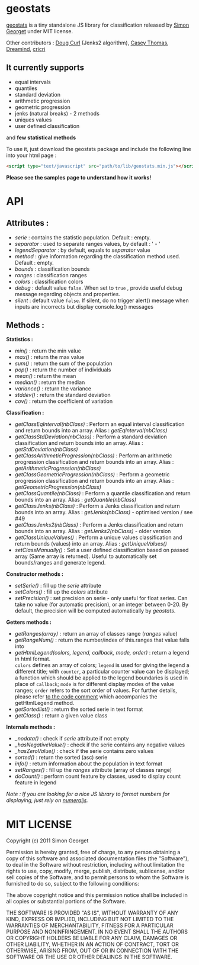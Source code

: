 # geostats

[geostats](http://www.intermezzo-coop.eu/mapping/geostats/) is a tiny standalone JS library for classification released by [Simon Georget](http://www.intermezzo-coop.eu/) under MIT license.

Other contributors : [Doug Curl](http://kgs.uky.edu/kgsmap/ukengage/) (Jenks2 algorithm), [Casey Thomas](http://cpt.ph/), [Dreamind](https://github.com/dreamind), [cricri](https://github.com/cricri)

## It currently supports

- equal intervals
- quantiles
- standard deviation
- arithmetic progression
- geometric progression
- jenks (natural breaks) - 2 methods
- uniques values
- user defined classification

and **few statistical methods**

To use it, just download the geostats package and include the following line into your html page :

```html
<script type="text/javascript" src="path/to/lib/geostats.min.js"></script>
```

**Please see the samples page to understand how it works!**

# API

## Attributes :

- _serie_ : contains the statistic population. Default : empty.
- _separator_ : used to separate ranges values, by default : ' - '
- _legendSeparator_ : by default, equals to _separator_ value
- _method_ : give information regarding the classification method used. Default : empty.
- _bounds_ : classification bounds
- _ranges_ : classification ranges
- _colors_ : classification colors
- _debug_ : default value `false`. When set to `true` , provide useful debug message regarding objects and properties.
- _silent_ : default value `false`. If silent, do no trigger alert() message when inputs are incorrects but display console.log() messages

## Methods :

**Statistics :**

- _min()_ : return the min value
- _max()_ : return the max value
- _sum()_ : return the sum of the population
- _pop()_ : return the number of individuals
- _mean()_ : return the mean
- _median()_ : return the median
- _variance()_ : return the variance
- _stddev()_ : return the standard deviation
- _cov()_ : return the coefficient of variation

**Classification :**

- _getClassEqInterval(nbClass)_ : Perform an equal interval classification and return bounds into an array. Alias : _getEqInterval(nbClass)_
- _getClassStdDeviation(nbClass)_ : Perform a standard deviation classification and return bounds into an array. Alias : _getStdDeviation(nbClass)_
- _getClassArithmeticProgression(nbClass)_ : Perform an arithmetic progression classification and return bounds into an array. Alias : _getArithmeticProgression(nbClass)_
- _getClassGeometricProgression(nbClass)_ : Perform a geometric progression classification and return bounds into an array. Alias : _getGeometricProgression(nbClass)_
- _getClassQuantile(nbClass)_ : Perform a quantile classification and return bounds into an array. Alias : _getQuantile(nbClass)_
- _getClassJenks(nbClass)_ : Perform a Jenks classification and return bounds into an array. Alias : _getJenks(nbClass)_ - optimised version / see #49
- _getClassJenks2(nbClass)_ : Perform a Jenks classification and return bounds into an array. Alias : _getJenks2(nbClass)_ - older version
- _getClassUniqueValues()_ : Perform a unique values classification and return bounds (values) into an array. Alias : _getUniqueValues()_
- _setClassManually()_ : Set a user defined classification based on passed array (Same array is returned). Useful to automatically set bounds/ranges and generate legend.

**Constructor methods :**

- _setSerie()_ : fill up the _serie_ attribute
- _setColors()_ : fill up the _colors_ attribute
- _setPrecision()_ : set precision on serie - only useful for float series. Can take no value (for automatic precision), or an integer between 0-20. By default, the precision will be computed automatically by _geostats_.

**Getters methods :**

- _getRanges(array)_ : return an array of classes range (_ranges_ value)
- _getRangeNum()_ : return the number/index of this.ranges that value falls into
- _getHtmlLegend(colors, legend, callback, mode, order)_ : return a legend in html format.<br>`colors` defines an array of colors; `legend` is used for giving the legend a different title; with `counter`, a particular counter value can be displayed; a function which should be applied to the legend boundaries is used in place of `callback`; `mode` is for different display modes of the value ranges; `order` refers to the sort order of values. For further details, please refer [to the code comment](https://github.com/simogeo/geostats/blob/master/lib/geostats.js#L1054) which accompanies the getHtmlLegend method.
- _getSortedlist()_ : return the sorted serie in text format
- _getClass()_ : return a given value class

**Internals methods :**

- _\_nodata()_ : check if _serie_ attribute if not empty
- _\_hasNegativeValue()_ : check if the serie contains any negative values
- _\_hasZeroValue()_ : check if the serie contains zero values
- _sorted()_ : return the sorted (asc) serie
- _info()_ : return information about the population in text format
- _setRanges()_ : fill up the _ranges_ attribute (array of classes range)
- _doCount()_ : perform count feature by classes, used to display count feature in legend

_Note : If you are looking for a nice JS library to format numbers for displaying, just rely on [numeraljs](http://numeraljs.com/)._

# MIT LICENSE

Copyright (c) 2011 Simon Georget

Permission is hereby granted, free of charge, to any person obtaining a copy of this software and associated documentation files (the "Software"), to deal in the Software without restriction, including without limitation the rights to use, copy, modify, merge, publish, distribute, sublicense, and/or sell copies of the Software, and to permit persons to whom the Software is furnished to do so, subject to the following conditions:

The above copyright notice and this permission notice shall be included in all copies or substantial portions of the Software.

THE SOFTWARE IS PROVIDED "AS IS", WITHOUT WARRANTY OF ANY KIND, EXPRESS OR IMPLIED, INCLUDING BUT NOT LIMITED TO THE WARRANTIES OF MERCHANTABILITY, FITNESS FOR A PARTICULAR PURPOSE AND NONINFRINGEMENT. IN NO EVENT SHALL THE AUTHORS OR COPYRIGHT HOLDERS BE LIABLE FOR ANY CLAIM, DAMAGES OR OTHER LIABILITY, WHETHER IN AN ACTION OF CONTRACT, TORT OR OTHERWISE, ARISING FROM, OUT OF OR IN CONNECTION WITH THE SOFTWARE OR THE USE OR OTHER DEALINGS IN THE SOFTWARE.
